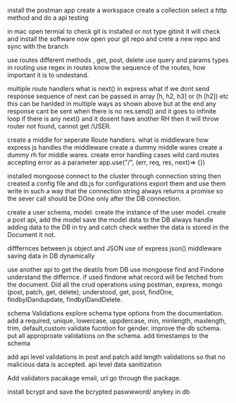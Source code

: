 install the postman app
create a workspace
create a collection
select a http method and do a api testing


in mac open termial to check git is installed or not
type gitinit
it will check and install the software
now open your git repo and crete a new repo and sync with the branch


use routes different methods , get, post, delete
use query and params types in routing
use regex in routes
know the sequence of the routes, how important it is to undestand.


multiple route handlers
what is next() in express
what if we dont send response
sequence of next
can be passed in array [h, h2, h3] or (h [h2]) etc
this can be hanlded in multiple ways as shown above
but at the end any response cant be sent when there is no res.send() and it goes to infinite loop
if there is any next() and it dosent have another RH then it will throw router not found, cannot get /USER. 


create a middle for seperate Route handlers.
what is middleware
how express js handles the middleware
create a dummy middle wares 
create a dummy rh for middle wares.
create error handling cases
wild card routes accepting error as a parameter app.use("/", (err, req, res, next)=> {})


installed mongoose
connect to the cluster through connection string
then created a config file and db.js for configurations
export them and use them
write in such a way that the connection string always returns a promise so the sever call should be DOne only after the DB connection.

create a user schema, model.
create the instance of the user model.
create a post api, add the model
save the model data to the DB
always handle adding data to the DB in try and catch
check wether the data is stored in the Document it not.

difffernces between js object and JSON
use of express json() middleware
saving data in DB dynamically

use another api to get the deatils from DB
use mongoose find and Findone understand the differnce.
if used findone what record will be fetched from the document.
Did all the crud operations using postman, express, mongo (post, patch, get, delete);
understood, get, post, findOne, findbyIDandupdate, findbyIDandDelete.

schema Validations
explore schema type options from the documentation.
add a required, unique, lowercase, uppdercase, min, minlength, maxlength, trim, default,custom validate fucntion for gender.
improve the db schema.
put all approproate validations on the schema.
add timestamps to the schema

add api level validations in post and patch
add length validations so that no malicious data is accepted.
api level data sanitization

Add validators pacakage
email, url go through the package.

install bcrypt and  save the bcrypted paswwword/ anykey in db


